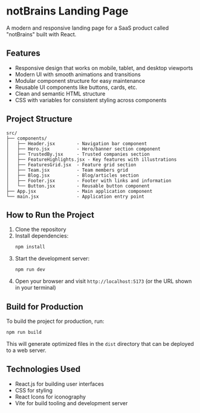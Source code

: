 # notBrains Landing Page

A modern and responsive landing page for a SaaS product called "notBrains" built with React.

## Features

- Responsive design that works on mobile, tablet, and desktop viewports
- Modern UI with smooth animations and transitions
- Modular component structure for easy maintenance
- Reusable UI components like buttons, cards, etc.
- Clean and semantic HTML structure
- CSS with variables for consistent styling across components

## Project Structure

```
src/
├── components/
│   ├── Header.jsx        - Navigation bar component
│   ├── Hero.jsx          - Hero/banner section component
│   ├── TrustedBy.jsx     - Trusted companies section
│   ├── FeatureHighlights.jsx - Key features with illustrations
│   ├── FeaturesGrid.jsx  - Feature grid section
│   ├── Team.jsx          - Team members grid
│   ├── Blog.jsx          - Blog/articles section
│   ├── Footer.jsx        - Footer with links and information
│   └── Button.jsx        - Reusable button component
├── App.jsx               - Main application component
└── main.jsx              - Application entry point
```

## How to Run the Project

1. Clone the repository
2. Install dependencies:
   ```bash
   npm install
   ```
3. Start the development server:
   ```bash
   npm run dev
   ```
4. Open your browser and visit `http://localhost:5173` (or the URL shown in your terminal)

## Build for Production

To build the project for production, run:

```bash
npm run build
```

This will generate optimized files in the `dist` directory that can be deployed to a web server.

## Technologies Used

- React.js for building user interfaces
- CSS for styling
- React Icons for iconography
- Vite for build tooling and development server